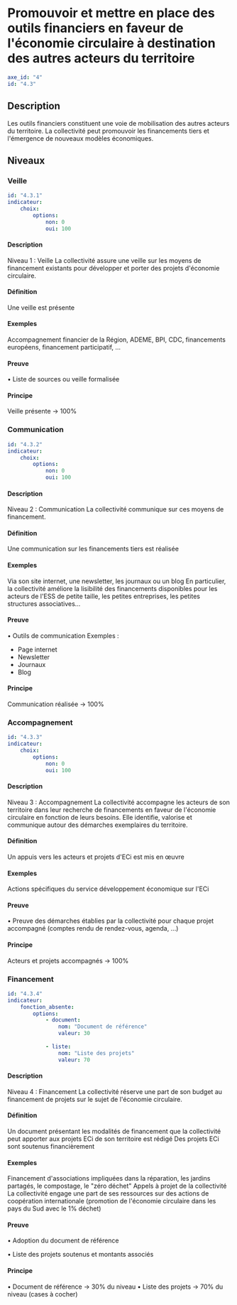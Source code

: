 # Promouvoir et mettre en place des outils financiers en faveur de l'économie circulaire à destination des autres acteurs du territoire
```yaml
axe_id: "4"
id: "4.3"
```
## Description


Les outils financiers constituent une voie de mobilisation des autres acteurs du territoire. La collectivité peut promouvoir les financements tiers et l'émergence de nouveaux modèles économiques. 

## Niveaux
### Veille
```yaml
id: "4.3.1"
indicateur: 
    choix: 
        options: 
            non: 0
            oui: 100
```

#### Description
Niveau 1 : Veille
La collectivité assure une veille sur les moyens de financement existants pour développer et porter des projets d'économie circulaire.

#### Définition
Une veille est présente

#### Exemples
Accompagnement financier de la Région, ADEME, BPI, CDC, financements européens, financement participatif, …

#### Preuve
• Liste de sources ou veille formalisée

#### Principe
Veille présente → 100%


### Communication
```yaml
id: "4.3.2"
indicateur: 
    choix: 
        options: 
            non: 0
            oui: 100
```

#### Description
Niveau 2 : Communication
La collectivité communique sur ces moyens de financement.

#### Définition
Une communication sur les financements tiers est réalisée

#### Exemples
Via son site internet, une newsletter, les journaux ou un blog
En particulier, la collectivité améliore la lisibilité des financements disponibles pour les acteurs de l'ESS de petite taille, les petites entreprises, les petites structures associatives…

#### Preuve
• Outils de communication
Exemples :
- Page internet
- Newsletter
- Journaux
- Blog

#### Principe
Communication réalisée → 100%


### Accompagnement
```yaml
id: "4.3.3"
indicateur: 
    choix: 
        options: 
            non: 0
            oui: 100
```

#### Description
Niveau 3 : Accompagnement
La collectivité accompagne les acteurs de son territoire dans leur recherche de financements en faveur de l'économie circulaire en fonction de leurs besoins. Elle identifie, valorise et communique autour des démarches exemplaires du territoire. 


#### Définition
Un appuis vers les acteurs et projets d'ECi est mis en œuvre

#### Exemples
Actions spécifiques du service développement économique sur l'ECi

#### Preuve
• Preuve des démarches établies par la collectivité pour chaque projet accompagné (comptes rendu de rendez-vous, agenda, …)

#### Principe
Acteurs et projets accompagnés → 100%


### Financement
```yaml
id: "4.3.4"
indicateur: 
    fonction_absente: 
        options:         
            - document: 
                nom: "Document de référence"
                valeur: 30
        
            - liste: 
                nom: "Liste des projets"
                valeur: 70
```

#### Description
Niveau 4 : Financement
La collectivité réserve une part de son budget au financement de projets sur le sujet de l'économie circulaire.

#### Définition
Un document présentant les modalités de financement que la collectivité peut apporter aux projets ECi de son territoire est rédigé
Des projets ECi sont soutenus financièrement

#### Exemples
Financement d'associations impliquées dans la réparation, les jardins partagés, le compostage, le "zéro déchet"
Appels à projet de la collectivité
La collectivité engage une part de ses ressources sur des actions de coopération internationale (promotion de l'économie circulaire dans les pays du Sud avec le 1% déchet)

#### Preuve
• Adoption du document de référence

• Liste des projets soutenus et montants associés

#### Principe
• Document de référence → 30% du niveau
• Liste des projets → 70% du niveau
(cases à cocher)




